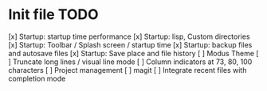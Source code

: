 # Init file TODO

[x] Startup: startup time performance
[x] Startup: lisp, Custom directories
[x] Startup: Toolbar / Splash screen / startup time
[x] Startup: backup files and autosave files
[x] Startup: Save place and file history
[ ] Modus Theme
[ ] Truncate long lines / visual line mode
[ ] Column indicators at 73, 80, 100 characters
[ ] Project management
[ ] magit
[ ] Integrate recent files with completion mode
